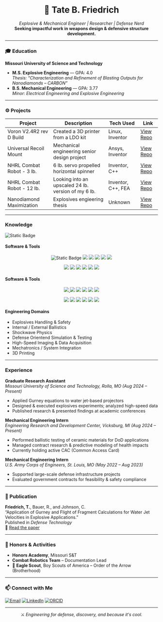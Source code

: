 <!-- GitHub README.md for Tate B. Friedrich -->

<h1 align="center">🧨 Tate B. Friedrich</h1>
<p align="center">
  <em>Explosive & Mechanical Engineer | Researcher | Defense Nerd</em><br>
  <strong>Seeking impactful work in weapons design & defensive structure development.</strong>
</p>

---

### 🎓 Education

**Missouri University of Science and Technology**  
- **M.S. Explosive Engineering** — GPA: 4.0  
  _Thesis: “Characterization and Refinement of Blasting Outputs for Nanodiamonds – CARBON”_  
- **B.S. Mechanical Engineering** — GPA: 3.77  
  _Minor: Electrical Engineering and Explosive Engineering_  

---

### ⚙️ Projects

<!-- Future project cards -->
| Project                    | Description                                                  | Tech Used            | Link                                                                 |
|----------------------------|--------------------------------------------------------------|----------------------|----------------------------------------------------------------------|
| Voron V2.4R2 rev D Build   | Created a 3D printer from a LDO kit                          | Linux, Inventor      | [View Repo](https://github.com/Tate-Friedrich/Project-Voron2.4)      |
| Universal Recoil Mount     | Mechanical engineering senior design project                 | Ansys, Inventor      | [View Repo](https://github.com/Tate-Friedrich/Project-MechSeniorProj)|
| NHRL Combat Robot - 3 lb.  | 6 lb. servo propelled horizontal spinner                     | Inventor, C++        | [View Repo](https://github.com/Tate-Friedrich/Project-NHRL.HW3lb)    |
| NHRL Combat Robot - 12 lb. | Looking into an upscaled 24 lb. version of my 6 lb.          | Inventor, C++, FEA   | [View Repo](https://github.com/Tate-Friedrich/Project-NHRL.HW12lb)   |
| Nanodiamond Maximization   | Explosives engieering thesis                                 | Unknown              | [View Repo](https://github.com/Tate-Friedrich/Project-ExpThesis)     |

---

### Knowledge

![Static Badge]()


#### Software & Tools
<p align="center">
  <img alt="Static Badge" src="https://img.shields.io/badge/%20-white?style=for-the-badge&logo=Ansys&logoColor=black&logoSize=auto&link=https%3A%2F%2Fwww.ansys.com">
  <img src="https://img.shields.io/badge/%20Labview-white?style=for-the-badge&logo=labview&logoColor=black&logoSize=auto" />
  <img src="https://img.shields.io/badge/%20Autodesk-white?style=for-the-badge&logo=autodesk&logoColor=black&logoSize=auto" />
  <img src="https://img.shields.io/badge/%20Solidworks-white?style=for-the-badge&logo=dassaultsystemes&logoColor=%23005386&logoSize=auto" />
  <img src="https://img.shields.io/badge/%20-white?style=for-the-badge&logo=kicad&logoColor=%23314CB0&logoSize=auto" />
  <img src="https://img.shields.io/badge/%20C++-white?style=for-the-badge&logo=C%2B%2B&logoColor=%2300599C&logoSize=auto" />
</p>

<p align="center">
  <img src="https://img.shields.io/badge/MS_Office-white?style=for-the-badge&logo=microsoft-office&logoColor=white" />
  <img src="https://img.shields.io/badge/MATLAB-white?style=for-the-badge&logo=mathworks&logoColor=white" />
  <img src="https://img.shields.io/badge/Simulink-white?style=for-the-badge&logo=mathworks&logoColor=white" />
  <img src="https://img.shields.io/badge/Phantom_PCC-white?style=for-the-badge&logo=camera" />
  <img src="https://img.shields.io/badge/HQDFM-white?style=for-the-badge&logo=code" />
  <img src="https://img.shields.io/badge/NI%20Multisim-white?style=for-the-badge&logo=code" />
</p>

#### Software & Tools
<p align="center">
  <a href="https://www.ansys.com">
    <img src="https://img.shields.io/badge/%20-white?style=for-the-badge&logo=ansys&logoColor=black" />
  </a>
  <img src="https://img.shields.io/badge/%20Labview-white?style=for-the-badge&logo=labview&logoColor=black" />
  <img src="https://img.shields.io/badge/%20Autodesk-white?style=for-the-badge&logo=autodesk&logoColor=black" />
  <img src="https://img.shields.io/badge/%20Solidworks-white?style=for-the-badge&logo=dassaultsystemes&logoColor=%23005386" />
  <img src="https://img.shields.io/badge/%20-white?style=for-the-badge&logo=kicad&logoColor=%23314CB0" />
  <img src="https://img.shields.io/badge/%20C++-white?style=for-the-badge&logo=C%2B%2B&logoColor=%2300599C" />
</p>

<p align="center">
  <img src="https://img.shields.io/badge/MS_Office-white?style=for-the-badge&logo=microsoft-office&logoColor=white" />
  <img src="https://img.shields.io/badge/MATLAB-white?style=for-the-badge&logo=mathworks&logoColor=white" />
  <img src="https://img.shields.io/badge/Simulink-white?style=for-the-badge&logo=mathworks&logoColor=white" />
  <img src="https://img.shields.io/badge/Phantom_PCC-white?style=for-the-badge&logo=camera" />
  <img src="https://img.shields.io/badge/HQDFM-white?style=for-the-badge&logo=code" />
  <img src="https://img.shields.io/badge/NI%20Multisim-white?style=for-the-badge&logo=code" />
</p>



#### Engineering Domains
- Explosives Handling & Safety
- Internal / External Ballistics
- Shockwave Physics
- Defense Orientend Simulation & Testing
- High-Speed Imaging & Data Acquisition  
- Mechatronics / System Integration
- 3D Printing

---

### Experience

**Graduate Research Assistant**  
_Missouri University of Science and Technology, Rolla, MO (Aug 2024 – Present)_  
- Applied Gurney equations to water jet-based projectors  
- Designed & executed explosives experiments; analyzed high-speed data  
- Published research & presented findings at academic conferences  

**Mechanical Engineering Intern**  
_Engineering Research and Development Center, Vicksburg, MI (Aug 2024 – Present)_  
- Performed ballistic testing of ceramic materials for DoD applications  
- Managed contract research & predictive modeling of health impacts  
- Currently holding active CAC (Common Access Card)  

**Mechanical Engineering Intern**  
_U.S. Army Corps of Engineers, St. Louis, MO (May 2022 – Aug 2023)_  
- Supported large-scale defense infrastructure projects  
- Evaluated government contracts for feasibility & safety compliance  

---

### 📄 Publication

**Friedrich, T.**, Bauer, R., and Johnson, C.  
“Application of Gurney and Flight of Fragment Calculations for Water Jet Velocities in Explosive Applications.”  
Published in _Defense Technology_  
📎 [Read the paper](https://doi.org/10.1016/j.dt.2025.03.010)

---

### 🏅 Honors & Activities

- **Honors Academy**, Missouri S&T  
- **Combat Robotics Team** – Documentation Lead  
- 🦅 **Eagle Scout**, Boy Scouts of America – Order of the Arrow (Brotherhood)

---

### 📫 Connect with Me

[![Email](https://img.shields.io/badge/Email-tateb.friedrich%40gmail.com-blue?style=flat&logo=gmail)](mailto:tateb.friedrich@gmail.com)
[![LinkedIn](https://img.shields.io/badge/LinkedIn-Tate%20Friedrich-blue?style=flat&logo=linkedin)](https://www.linkedin.com/in/tate-friedrich-835b1321b)
[![ORCID](https://img.shields.io/badge/ORCID-0009--0003--1121--5728-green?style=flat&logo=orcid)](https://orcid.org/0009-0003-1121-5728)

---


<p align="center">
  ⚔️ <em>Engineering for defense, discovery, and because it's cool.</em>  
</p>
